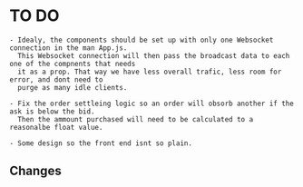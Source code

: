 # TO DO
	- Idealy, the components should be set up with only one Websocket connection in the man App.js.
	  This Websocket connection will then pass the broadcast data to each one of the compnents that needs
	  it as a prop. That way we have less overall trafic, less room for error, and dont need to 
	  purge as many idle clients. 

	- Fix the order settleing logic so an order will obsorb another if the ask is below the bid. 
	  Then the ammount purchased will need to be calculated to a reasonalbe float value.

	- Some design so the front end isnt so plain.  




## Changes
